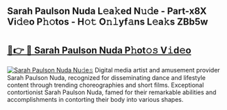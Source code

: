 ## Sarah Paulson Nuda L𝚎a𝚔ed N𝚞𝚍e - Part-x8X Vi𝚍𝚎o P𝚑𝚘tos - H𝚘𝚝 O𝚗𝚕yf𝚊ns L𝚎a𝚔s ZBb5w

# <h2><a href="http://kf2da03.oniu.top/?m=Sarah+Paulson+Nuda">🔗👉 🔴 Sarah Paulson Nuda P𝚑ot𝚘𝚜 V𝚒d𝚎o</a></h2>

[![Sarah Paulson Nuda Nu𝚍e𝚜](https://i.imgur.com/0qMVB7G.gif)](http://kf2da03.oniu.top/?m=Sarah+Paulson+Nuda)
Digital media artist and amusement provider Sarah Paulson Nuda, recognized for disseminating dance and lifestyle content through trending choreographies and short films. Exceptional contortionist Sarah Paulson Nuda, famed for their remarkable abilities and accomplishments in contorting their body into various shapes.  
